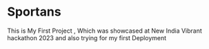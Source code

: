 # Sportans
This is My First Project , Which was showcased at New India Vibrant hackathon 2023 and also trying for my first Deployment
